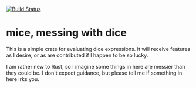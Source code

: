 [![Build Status](https://travis-ci.org/Monadic-Cat/mice.svg?branch=master)](https://travis-ci.org/Monadic-Cat/mice)

# mice, messing with dice

This is a simple crate for evaluating dice expressions.
It will receive features as I desire, or as are contributed
if I happen to be so lucky.

I am rather new to Rust, so I imagine some things in here are
messier than they could be. I don't expect guidance, but
please tell me if something in here irks you.

